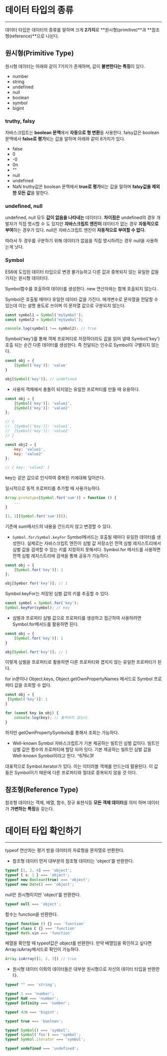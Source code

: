 # 데이터 타입의 종류
---
데이터 타입은 데이터의 종류를 말하며 크게 **2가지**로 **원시형(primitive)**과 **참조형(reference)**으로 나뉜다.

## 원시형(Primitive Type)
원시형 데이터는 아래와 같이 7가지가 존재하며, 값이 **불변한다는 특징**이 있다.

- number
- string
- undefined
- null
- boolean
- symbol
- bigint

### truthy, falsy
자바스크립트는 **boolean 문맥**에서 **자동으로 형 변환**을 사용한다.
falsy값은 boolean 문맥에서 **false로 평가**되는 값을 말하며 아래와 같이 8가지가 있다.

- false
- 0
- -0
- 0n
- ""
- null
- undefined
- NaN
truthy값은 boolean 문맥에서 **true로 평가**되는 값을 말하며 **falsy값을 제외한 모든 값**을 말한다.

### undefined, null
undefined, null 모두 **값이 없음을 나타내는** 데이터다.
**차이점은** undefined의 경우 개발자가 직접 명시할 수 도 있지만 **자바스크립트 엔진이** 데이터가 없는 경우 **자동적으로 부여**하는 경우가 있다.
null은 자바스크립트 엔진이 **자동적으로 부여할 수 없다.**

따라서 두 경우를 구분하기 위해 데이터가 없음을 직접 명시하려는 경우 null을 사용하는게 낫다.

### Symbol
ES6에 도입된 데이터 타입으로 변경 불가능하고 다른 값과 중복되지 않는 유일한 값을 가지는 원시형 데이터다.

Symbol함수를 호출하여 데이터를 생성한다. new 연산자와는 함께 호출되지 않는다.

Symbol은 호출될 때마다 유일한 데이터 값을 가진다.
매개변수로 문자열을 전달할 수 있는데 이는 설명 용도로 쓰이며 이 문자열 값으로 구분되지 않는다.
```js
const symbol1 = Symbol('mySymbol');
const symbol2 = Symbol('mySymbol');

console.log(symbol1 !== symbol2); // true
```

Symbol('key')를 통해 객체 프로퍼티로 저장하더라도 값을 읽어 낼때 Symbol('key')호출 되는 순간 다른 데이터를 생성한다.
즉 전달되는 인수로 Symbol이 구별되지 않는다.
```js
const obj = {
	[Symbol('key')]: 'value'
}

obj[Symbol('key')]; // undefined
```

- 사용처
객체에서 충돌이 되지않는 유일한 프로퍼티를 만들 때 유용하다.
```js
const obj = {
	[Symbol('key')]: 'value1',
	[Symbol('key')]: 'value2'
};

// {
//	[Symbol('key')]: 'value1',
//	[Symbol('key')]: 'value2'
// }

const obj2 = {
	key: 'value1',
	key: 'value2'
};

// { key: 'value2' }
```
key는 같은 값으로 인식하여 중복된 키에대해 덮어쓴다.

일시적으로 동적 프로퍼티를 추가할 때 사용가능하다.
```js
Array.prototype[Symbol.for('sum')] = function () {
	...
}

[1, 2][Symbol.for('sum')]();
```
기존에 sum메서드의 내용을 건드리지 않고 변경할 수 있다.

- `Symbol.for/Symbol.keyFor`
Symbol메서드는 호출될 때마다 유일한 데이터를 생성한다. 실제로는 자바스크립트 엔진이 심벌 값 저장소인 전역 심벌 레지스트리에서 심벌 값을 검색할 수 있는 키를 지정하지 못해서다.
Symbol.for 메서드를 사용하면 전역 심벌 레지스트리에 검색을 통해 공유가 가능하다.
```js
const obj = {
	[Symbol.for('key')]: 1
};

obj[Symbor.for('key')]; // 1
```

Symbol.keyFor는 저장된 심벌 값의 키를 추출할 수 있다.
```js
const symbol = Symbol.for('key');
Symbol.keyFor(symbol); // key
```

- 심벌과 프로퍼티
심벌 값으로 프로퍼티를 생성하고 접근하여 사용하려면 Symbol.for메서드를 활용하면 된다.
```js
const obj = {
	[Symbol.for('key')]: 1
}

obj[Symbol.for('key')]; // 1
```
이렇게 심벌을 프로퍼티로 활용하면 다른 프로퍼티와 겹치지 않는 유일한 프로퍼티가 된다.

for in문이나 Object.keys, Object.getOwnPropertyNames 메서드로 Symbol 프로퍼티 값을 조회할 수 없다.
```js
const obj = {
 [Symbol('key')]: 1
}

for (const key in obj) {
	console.log(key); // 출력되지 않는다.
}
```
하지만 getOwnPropertySymbols를 통해서 조회는 가능하다.


- Well-known Symbol
자바스크립트가 기본 제공하는 빌트인 심벌 값이다. 빌트인 심벌 값은 함수의 프로퍼티에 할당 되어 잇다.
기본 제공하는 빌트인 심벌 값을 Well-known Symbol이라고 한다. ^676c3f

대표적으로 Symbol.iterator가 있다. 
이는 이터러블 객체를 만드는데 활용된다. 이 값들은 Symbol이기 때문에 다른 프로퍼티와 절대로 중복되지 않을 것 이다.

## 참조형(Reference Type)
참조형 데이터는 객체, 배열, 함수, 정규 표현식등 **모든 객체 데이터**를 의미 하며 데이터가 **가변하는 특징**을 갖는다.

# 데이터 타입 확인하기
---
typeof 연산자는 평가 받을 데이터의 자료형을 문자열로 반환한다.

- 참조형 데이터
먼저 대부분의 참조형 데이터는 'object'를 반환한다.
```js
typeof [1, 2, 4] === 'object';
typeof { a: 1 } === 'object';
typeof new Boolean(true) === 'object';
typeof new Date() === 'object';
```

null은 원시형이지만  'object'를 반환한다.
```js
typeof null === 'object';
```

함수는 function을 반환한다.
```js
typeof function () {} === 'function'
typeof class C {} === 'function'
typeof Math.sin === 'function'
```

배열을 확인할 때 typeof값은 object를 반환한다. 만약 배열임을 확인하고 싶다면 Array.isArray메서드로 확인이 가능하다.
```js
Array.isArray([1, 2, 3]) // true
```

- 원시형 데이터
이외의 데이터들은 대부분 원시형으로 자신의 데이터 타입을 반환한다.
```js
typeof "" === 'string';

typeof 1 === 'number';
typeof NaN === 'number';
typeof Infinity === 'number';

typeof 42n === 'bigint';

typeof true === 'boolean';

typeof Symbol() === 'symbol';
typeof Symbol('foo') === 'symbol';
typeof Symbol.iterator === 'symbol';

typeof undefined === 'undefined';
```